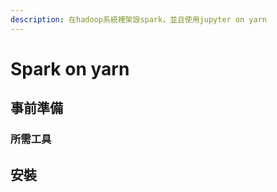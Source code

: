 ```yaml
---
description: 在hadoop系統裡架設spark，並且使用jupyter on yarn
---
```


# Spark on yarn

## 事前準備

### 所需工具

## 安裝

